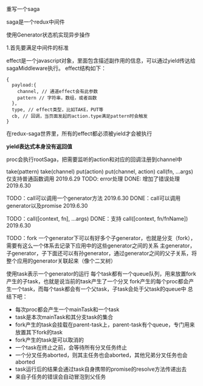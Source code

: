 重写一个saga

saga是一个redux中间件

使用Generator状态机实现异步操作

1.首先要满足中间件的标准

effect是一个javascript对象，里面包含描述副作用的信息，可以通过yield传达给sagaMiddleware执行。
effect结构如下：
```
{
  payload:{
    channel, // 通道effect会有此参数
    pattern // 字符串，数组，或者函数
  },
  type, // effect类型，比如TAKE，PUT等
  cb, // 回调，当页面发起的action.type满足pattern时会触发
}
```

在redux-saga世界里，所有的effect都必须被yield才会被执行

__yield表达式本身没有返回值__

proc会执行rootSaga，把需要监听的action和对应的回调注册到channel中

take(pattern)
take(channel)
put(action)
put(channel, action)
call(fn, ...args) 仅支持普通函数调用 2019.6.29
TODO: error处理
DONE: 增加了错误处理 2019.6.30

TODO：call可以调用一个generator方法 2019.6.30
DONE：call可以调用generator以及promise 2019.6.30

TODO：call([context, fn], ...args)
DONE：支持 call([context, fn/fnName]) 2019.6.30

TODO：fork
一个generator下可以有好多个子generator，也就是分支（fork），需要有这么一个体系去记录下应用中的这些generator之间的关系
主generator，子generator，子下面还可以有孙generator，通过generator之间的父子关系，将整个应用的generator关联起来（像个二叉树）

使用task表示一个generator的运行
每个task都有一个queue队列，用来放置fork产生的子task，也就是说当前的task产生了一个分叉
fork产生的每个proc都会产生一个task，而每个task都会有一个父task，子task会处于父task的queue中
总结下吧：
* 每次proc都会产生一个mainTask和一个task
* task是本次mainTask和其分支task的集合
* fork产生的task会挂载在parent-task上，parent-task有个queue，专门用来放置其下fork的task
* fork产生的task是可以取消的
* 一个task在终止之前，会等待所有分叉任务终止
* 一个分叉任务aborted，则其主任务也会aborted，其他兄弟分叉任务也会aborted
* task运行后的结果会通过task自身携带的promise的resolve方法传递出去
* 来自子任务的错误会自动冒泡到父任务